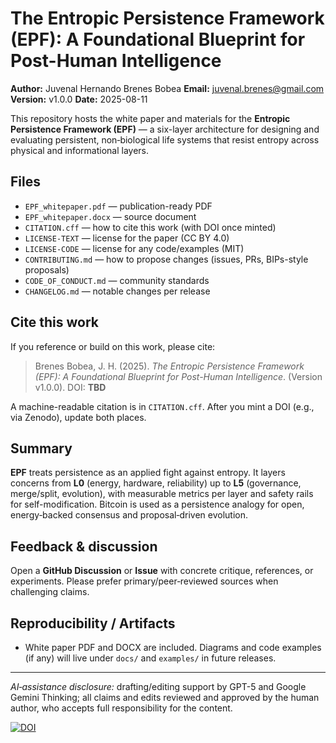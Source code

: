 # The Entropic Persistence Framework (EPF): A Foundational Blueprint for Post-Human Intelligence

**Author:** Juvenal Hernando Brenes Bobea 
**Email:** juvenal.brenes@gmail.com
**Version:** v1.0.0
**Date:** 2025-08-11

This repository hosts the white paper and materials for the **Entropic Persistence Framework (EPF)** — a six-layer architecture for designing and evaluating persistent, non‑biological life systems that resist entropy across physical and informational layers.

## Files
- `EPF_whitepaper.pdf` — publication-ready PDF
- `EPF_whitepaper.docx` — source document
- `CITATION.cff` — how to cite this work (with DOI once minted)
- `LICENSE-TEXT` — license for the paper (CC BY 4.0)
- `LICENSE-CODE` — license for any code/examples (MIT)
- `CONTRIBUTING.md` — how to propose changes (issues, PRs, BIPs-style proposals)
- `CODE_OF_CONDUCT.md` — community standards
- `CHANGELOG.md` — notable changes per release

## Cite this work
If you reference or build on this work, please cite:

> Brenes Bobea, J. H. (2025). *The Entropic Persistence Framework (EPF): A Foundational Blueprint for Post-Human Intelligence*. (Version v1.0.0). DOI: **TBD**

A machine-readable citation is in `CITATION.cff`. After you mint a DOI (e.g., via Zenodo), update both places.

## Summary
**EPF** treats persistence as an applied fight against entropy. It layers concerns from **L0** (energy, hardware, reliability) up to **L5** (governance, merge/split, evolution), with measurable metrics per layer and safety rails for self-modification. Bitcoin is used as a persistence analogy for open, energy‑backed consensus and proposal‑driven evolution.

## Feedback & discussion
Open a **GitHub Discussion** or **Issue** with concrete critique, references, or experiments. Please prefer primary/peer‑reviewed sources when challenging claims.

## Reproducibility / Artifacts
- White paper PDF and DOCX are included. Diagrams and code examples (if any) will live under `docs/` and `examples/` in future releases.

---

*AI‑assistance disclosure:* drafting/editing support by GPT-5 and Google Gemini Thinking; all claims and edits reviewed and approved by the human author, who accepts full responsibility for the content.


[![DOI](https://zenodo.org/badge/DOI/10.5281/zenodo.16808925.svg)](https://doi.org/10.5281/zenodo.16808925)
